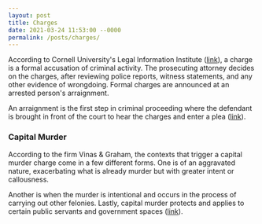 ```yaml
---
layout: post
title: Charges
date: 2021-03-24 11:53:00 --0000
permalink: /posts/charges/
---
```


According to Cornell University's Legal Information Institute ([link](https://www.law.cornell.edu/wex/charge)), a charge is a formal accusation of criminal activity. The prosecuting attorney decides on the charges, after reviewing police reports, witness statements, and any other evidence of wrongdoing. Formal charges are announced at an arrested person's arraignment.

An arraignment is the first step in criminal proceeding where the defendant is brought in front of the court to hear the charges and enter a plea ([link](https://www.law.cornell.edu/wex/arraignment)).

### Capital Murder

According to the firm Vinas & Graham, the contexts that trigger a capital murder charge come in a few different forms. One is of an aggravated nature, exacerbating what is already murder but with greater intent or callousness.

Another is when the murder is intentional and occurs in the process of carrying out other felonies. Lastly, capital murder protects and applies to certain public servants and government spaces ([link](https://houstoncriminalfirm.com/whats-the-difference-between-a-murder-charge-and-a-capital-murder-charge/)).